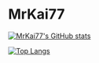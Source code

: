 # MrKai77

[![MrKai77's GitHub stats](https://github-readme-stats.vercel.app/api?username=MrKai77&show_icons=true&theme=onedark)](https://github.com/anuraghazra/github-readme-stats)

[![Top Langs](https://github-readme-stats.vercel.app/api/top-langs/?username=MrKai77&show_icons=true&theme=onedark)](https://github.com/anuraghazra/github-readme-stats)
